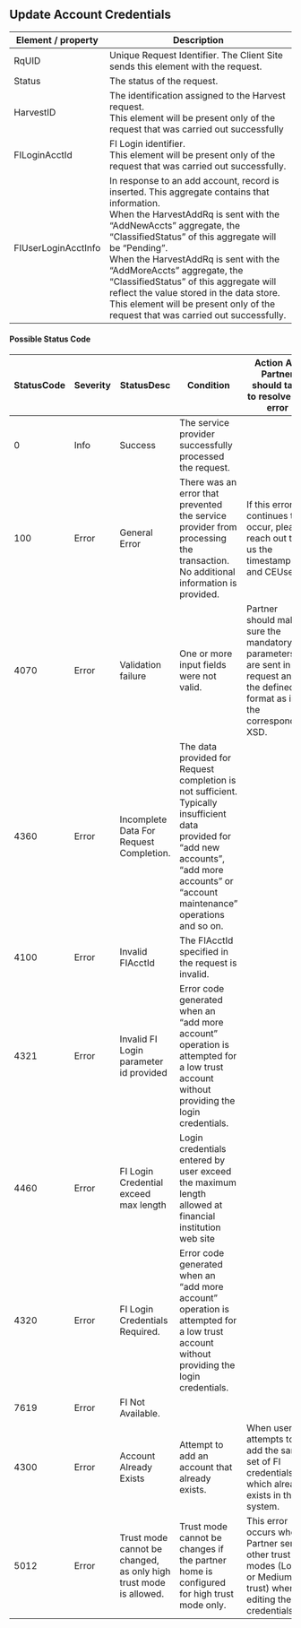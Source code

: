 ## Update Account Credentials

| Element / property | Description |
| --- | --- |
| RqUID | Unique Request Identifier. The Client Site sends this element with the request. |
| Status | The status of the request. |
| HarvestID | The identification assigned to the Harvest request.<br>This element will be present only of the request that was carried out successfully |
| FILoginAcctId | FI Login identifier.<br>This element will be present only of the request that was carried out successfully. |
| FIUserLoginAcctInfo | In response to an add account, record is inserted. This aggregate contains that information.<br>When the HarvestAddRq is sent with the “AddNewAccts” aggregate, the “ClassifiedStatus” of this aggregate will be “Pending”.<br>When the HarvestAddRq is sent with the “AddMoreAccts” aggregate, the “ClassifiedStatus” of this aggregate will reflect the value stored in the data store.<br>This element will be present only of the request that was carried out successfully. |

#### Possible Status Code

| StatusCode | Severity | StatusDesc | Condition | Action API Partner should take to resolve the error |
| --- | --- | --- | --- | --- |
| 0 | Info | Success | The service provider successfully processed the request. |  |
| 100 | Error | General Error | There was an error that prevented the service provider from processing the transaction. No additional information is provided. | If this error continues to occur, please reach out to us the timestamp and CEUserId. |
| 4070 | Error | Validation failure | One or more input fields were not valid. | Partner should make sure the mandatory parameters are sent in the request and in the defined format as in the corresponding XSD. |
| 4360 | Error | Incomplete Data For Request Completion. | The data provided for Request completion is not sufficient. Typically insufficient data provided for “add new accounts”, “add more accounts” or “account maintenance” operations and so on. |  |
| 4100 | Error | Invalid FIAcctId | The FIAcctId specified in the request is invalid. |  |
| 4321 | Error | Invalid FI Login parameter id provided | Error code generated when an “add more account” operation is attempted for a low trust account without providing the login credentials. |  |
| 4460 | Error | FI Login Credential exceed max length | Login credentials entered by user exceed the maximum length allowed at financial institution web site |  |
| 4320 | Error | FI Login Credentials Required. | Error code generated when an “add more account” operation is attempted for a low trust account without providing the login credentials. |  |
| 7619 | Error | FI Not Available. |  |  |
| 4300 | Error | Account Already Exists | Attempt to add an account that already exists. | When user attempts to add the same set of FI credentials which already exists in the system. |
| 5012 | Error | Trust mode cannot be changed, as only high trust mode is allowed. | Trust mode cannot be changes if the partner home is configured for high trust mode only. | This error occurs when Partner sends other trust modes (Low or Medium trust) when editing the FI credentials |

